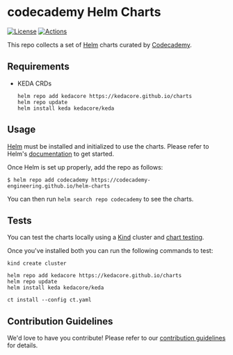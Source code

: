 # codecademy Helm Charts

[![License](https://img.shields.io/badge/License-Apache%202.0-blue.svg)](https://opensource.org/licenses/Apache-2.0)
[![Actions](https://github.com/codecademy-engineering/helm-charts/workflows/Release%20Charts/badge.svg?branch=main)](https://github.com/codecademy-engineering/helm-charts/actions)

This repo collects a set of [Helm](https://helm.sh) charts curated by [Codecademy](https://www.codecademy.com).

## Requirements
* KEDA CRDs
  ```
  helm repo add kedacore https://kedacore.github.io/charts
  helm repo update
  helm install keda kedacore/keda
  ```
 
## Usage

[Helm](https://helm.sh) must be installed and initialized to use the charts.
Please refer to Helm's [documentation](https://helm.sh/docs/) to get started.

Once Helm is set up properly, add the repo as follows:

```console
$ helm repo add codecademy https://codecademy-engineering.github.io/helm-charts
```

You can then run `helm search repo codecademy` to see the charts.

## Tests
You can test the charts locally using a [Kind](https://kind.sigs.k8s.io/) cluster and [chart testing](https://github.com/helm/chart-testing).

Once you've installed both you can run the following commands to test:
```
kind create cluster

helm repo add kedacore https://kedacore.github.io/charts
helm repo update
helm install keda kedacore/keda

ct install --config ct.yaml
```

## Contribution Guidelines

We'd love to have you contribute! Please refer to our [contribution guidelines](CONTRIBUTING.md) for details.
